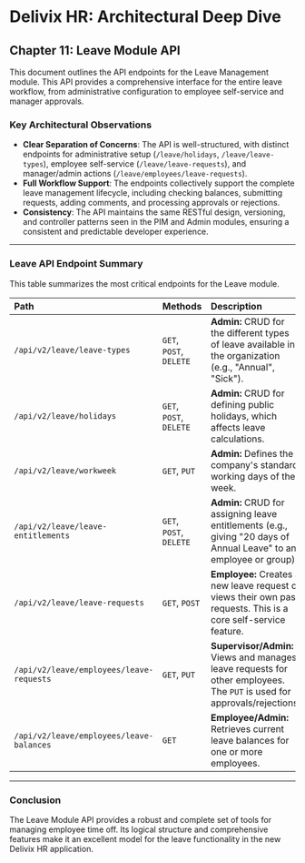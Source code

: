 # Delivix HR: Architectural Deep Dive

## Chapter 11: Leave Module API

This document outlines the API endpoints for the Leave Management module. This API provides a comprehensive interface for the entire leave workflow, from administrative configuration to employee self-service and manager approvals.

### Key Architectural Observations
- **Clear Separation of Concerns**: The API is well-structured, with distinct endpoints for administrative setup (`/leave/holidays`, `/leave/leave-types`), employee self-service (`/leave/leave-requests`), and manager/admin actions (`/leave/employees/leave-requests`).
- **Full Workflow Support**: The endpoints collectively support the complete leave management lifecycle, including checking balances, submitting requests, adding comments, and processing approvals or rejections.
- **Consistency**: The API maintains the same RESTful design, versioning, and controller patterns seen in the PIM and Admin modules, ensuring a consistent and predictable developer experience.

---

### Leave API Endpoint Summary

This table summarizes the most critical endpoints for the Leave module.

| Path                                        | Methods               | Description                                                                                                   |
| :------------------------------------------ | :-------------------- | :------------------------------------------------------------------------------------------------------------ |
| `/api/v2/leave/leave-types`                 | `GET`, `POST`, `DELETE` | **Admin:** CRUD for the different types of leave available in the organization (e.g., "Annual", "Sick").        |
| `/api/v2/leave/holidays`                    | `GET`, `POST`, `DELETE` | **Admin:** CRUD for defining public holidays, which affects leave calculations.                               |
| `/api/v2/leave/workweek`                    | `GET`, `PUT`          | **Admin:** Defines the company's standard working days of the week.                                           |
| `/api/v2/leave/leave-entitlements`          | `GET`, `POST`, `DELETE` | **Admin:** CRUD for assigning leave entitlements (e.g., giving "20 days of Annual Leave" to an employee or group). |
| `/api/v2/leave/leave-requests`              | `GET`, `POST`         | **Employee:** Creates a new leave request or views their own past requests. This is a core self-service feature.    |
| `/api/v2/leave/employees/leave-requests`    | `GET`, `PUT`          | **Supervisor/Admin:** Views and manages leave requests for other employees. The `PUT` is used for approvals/rejections. |
| `/api/v2/leave/employees/leave-balances`    | `GET`                 | **Employee/Admin:** Retrieves current leave balances for one or more employees.                               |

---

### Conclusion
The Leave Module API provides a robust and complete set of tools for managing employee time off. Its logical structure and comprehensive features make it an excellent model for the leave functionality in the new Delivix HR application. 